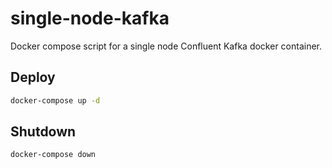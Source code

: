 # single-node-kafka

Docker compose script for a single node Confluent Kafka docker container.

## Deploy

```bash
docker-compose up -d
```

## Shutdown

```bash
docker-compose down
```
